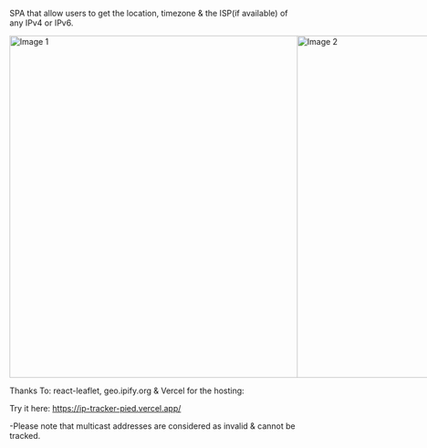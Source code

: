 SPA that allow users to get the location, timezone & the ISP(if available) of any IPv4 or IPv6.


<div style="display: flex;">
    <img src="https://github.com/user-attachments/assets/4f6e857c-fa7f-4f5a-9ccf-8b378a7a1be6" alt="Image 1" width="600"/>
    <img src="https://github.com/user-attachments/assets/fdcfaf22-65c2-4c94-94e5-c7e78b26f2cd" alt="Image 2" width="600"/>
</div>

Thanks To: react-leaflet, geo.ipify.org & Vercel for the hosting:

Try it here:
https://ip-tracker-pied.vercel.app/

-Please note that multicast addresses are considered as invalid & cannot be tracked.
